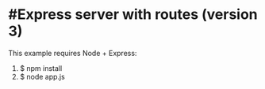 #Express server with routes (version 3)
========================================
This example requires Node + Express:

1. $ npm install
2. $ node app.js